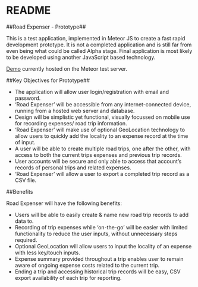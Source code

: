 # README #

##Road Expenser - Prototype##

This is a test application, implemented in Meteor JS to create a fast rapid development prototype. It is not a completed application and is still far from even being what could be called Alpha stage. Final application is most likely to be developed using another JavaScript based technology.

[Demo](http://roadexpenser.meteor.com/) currently hosted on the Meteor test server.

##Key Objectives for Prototype##

- The application will allow user login/registration with email and password.
- ‘Road Expenser’ will be accessible from any internet-connected device, running from a hosted web server and database.
- Design will be simplistic yet functional, visually focussed on mobile use for recording expenses/ road trip information.
- ‘Road Expenser’ will make use of optional GeoLocation technology to allow users to quickly add the locality to an expense record at the time of input.
- A user will be able to create multiple road trips, one after the other, with access to both the current trips expenses and previous trip records.
- User accounts will be secure and only able to access that account’s records of personal trips and related expenses.
- ‘Road Expenser’ will allow a user to export a completed trip record as a CSV file.


##Benefits

Road Expenser will have the following benefits:
* Users will be able to easily create & name new road trip records to add data to.
* Recording of trip expenses while ‘on-the-go’ will be easier with limited functionality to reduce the user inputs, without unnecessary steps required.
* Optional GeoLocation will allow users to input the locality of an expense with less key/touch inputs.
* Expense summary provided throughout a trip enables user to remain aware of ongoing expense costs related to the current trip.
* Ending a trip and accessing historical trip records will be easy, CSV export availability of each trip for reporting.
